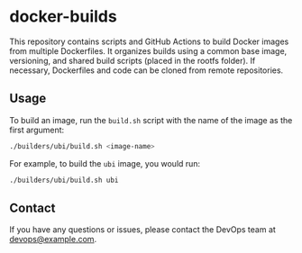 # docker-builds

This repository contains scripts and GitHub Actions to build Docker images from multiple Dockerfiles. It organizes builds using a common base image, versioning, and shared build scripts (placed in the rootfs folder). If necessary, Dockerfiles and code can be cloned from remote repositories.

## Usage

To build an image, run the `build.sh` script with the name of the image as the first argument:

```bash
./builders/ubi/build.sh <image-name>
```

For example, to build the `ubi` image, you would run:

```bash
./builders/ubi/build.sh ubi
```

## Contact

If you have any questions or issues, please contact the DevOps team at devops@example.com.
